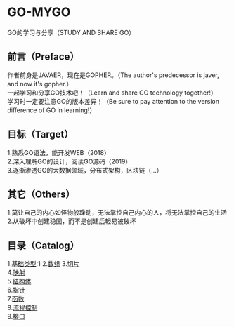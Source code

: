 # GO-MYGO
GO的学习与分享（STUDY AND SHARE GO）</br>
## 前言（Preface）
作者前身是JAVAER，现在是GOPHER。（The author's predecessor is javer, and now it's gopher.）</br>
一起学习和分享GO技术吧！（Learn and share GO technology together!）</br>
学习时一定要注意GO的版本差异！（Be sure to pay attention to the version difference of GO in learning!）</br>
## 目标（Target）
1.熟悉GO语法，能开发WEB（2018）</br>
2.深入理解GO的设计，阅读GO源码（2019）</br>
3.逐渐渗透GO的大数据领域，分布式架构，区块链（...）</br>
## 其它（Others）
1.莫让自己的内心如怪物般躁动，无法掌控自己内心的人，将无法掌控自己的生活</br>
2.从破坏中创建稳固，而不是创建后轻易被破坏</br>
## 目录（Catalog）
1.[基础类型](base-type):1
2.[数组](array)
3.[切片](slice)</br>
4.[映射](map)</br>
5.[结构体](struct)</br>
6.[指针](pointer)</br>
7.[函数](func)</br>
8.[流程控制](control)</br>
9.[接口](interface)</br>

